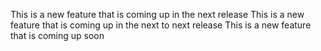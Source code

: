 This is a new feature that is coming up in the next release
This is a new feature that is coming up in the next to next release
This is a new feature that is coming up soon
